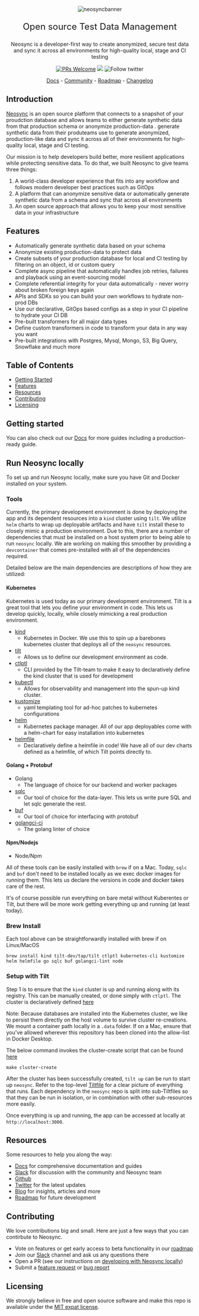 <p align="center">
  <img alt="neosyncbanner" src="https://assets.nucleuscloud.com/neosync/neosyncreadmelight.png">
    <!-- <img alt="neosyncbanner" src="https://assets.nucleuscloud.com/neosync/neosync_readme_banner.svg"> -->
</p>

<p align="center" style="font-size: 24px">
Open source Test Data Management
<p>

<p align="center" style="font-size: 14px">
Neosync is a developer-first way to create anonymized, secure test data and sync it across all environments for high-quality local, stage and CI testing
<p>

<p align="center">
  <a href='http://makeapullrequest.com'><img alt='PRs Welcome' src='https://img.shields.io/badge/PRs-welcome-brightgreen.svg?style=shields'/></a>
<img src="https://img.shields.io/github/license/lightdash/lightdash" />
  <img alt="Follow twitter" src="https://img.shields.io/twitter/follow/neosynccloud?label=Follow"/>
</p>

<p align="center">
  <a href="https://docs.neosync.dev">Docs</a> - <a href="https://neosync.dev/slack">Community</a> - <a href="https://neosync.dev/roadmap">Roadmap</a> - <a href="https://neosync.dev/changelog">Changelog</a>
</p>

## Introduction

[Neosync](https://neosync.dev) is an open source platform that connects to a snapshot of your proudction database and allows teams to either generate synthetic data from that production schema or anonymize production-data . generate synthetic data from their produteams use to generate anonymized, production-like data and sync it across all of their environments for high-quality local, stage and CI testing.

Our mission is to help developers build better, more resilient applications while protecting sensitive data. To do that, we built Neosync to give teams three things:

1. A world-class developer experience that fits into any workflow and follows modern developer best practices such as GitOps
2. A platform that can anonymize sensitive data or automatically generate synthetic data from a schema and sync that across all environments
3. An open source approach that allows you to keep your most sensitive data in your infrastructure

## Features

- Automatically generate synthetic data based on your schema
- Anonymize existing production-data to protect data
- Create subsets of your production database for local and CI testing by filtering on an object, id or custom query
- Complete async pipeline that automatically handles job retries, failures and playback using an event-sourcing model
- Complete referential integrity for your data automatically - never worry about broken foreign keys again
- APIs and SDKs so you can build your own workflows to hydrate non-prod DBs
- Use our declarative, GitOps based configs as a step in your CI pipeline to hydrate your CI DB
- Pre-built transformers for all major data types
- Define custom transformers in code to transform your data in any way you want
- Pre-built integrations with Postgres, Mysql, Mongo, S3, Big Query, Snowflake and much more

## Table of Contents

- [Getting Started](#get-started-for-free)
- [Features](#features)
- [Resources](#docs-and-support)
- [Contributing](#contributing)
- [Licensing](#licensing)

## Getting started

You can also check out our [Docs](https://docs.neosync.dev) for more guides including a production-ready guide.

## Run Neosync locally

To set up and run Neosync locally, make sure you have Git and Docker installed on your system.


### Tools
Currently, the primary development environment is done by deploying the app and its dependent resources into a `kind` cluster using `tilt`.
We utilize `helm` charts to wrap up deployable artifacts and have `tilt` install these to closely mimic a production environment.
Due to this, there are a number of dependencies that must be installed on a host system prior to being able to run `neosync` locally.
We are working on making this smoother by providing a `devcontainer` that comes pre-installed with all of the dependencies required.

Detailed below are the main dependencies are descriptions of how they are utilized:

#### Kubernetes
Kubernetes is used today as our primary development environment. Tilt is a great tool that lets you define your environment in code.
This lets us develop quickly, locally, while closely mimicking a real production environment.
* [kind](https://github.com/kubernetes-sigs/kind)
  * Kubernetes in Docker. We use this to spin up a barebones kubernetes cluster that deploys all of the `neosync` resources.
* [tilt](https://github.com/tilt-dev/tilt)
  * Allows us to define our development environment as code.
* [ctlptl](https://github.com/tilt-dev/ctlptl)
  * CLI provided by the Tilt-team to make it easy to declaratively define the kind cluster that is used for development
* [kubectl](https://github.com/kubernetes/kubectl)
  * Allows for observability and management into the spun-up kind cluster.
* [kustomize](https://github.com/kubernetes-sigs/kustomize)
  * yaml templating tool for ad-hoc patches to kubernetes configurations
* [helm](https://github.com/helm/helm)
  * Kubernetes package manager. All of our app deployables come with a helm-chart for easy installation into kubernetes
* [helmfile](https://github.com/helmfile/helmfile)
  * Declaratively define a helmfile in code! We have all of our dev charts defined as a helmfile, of which Tilt points directly to.

#### Golang + Protobuf
* Golang
  * The language of choice for our backend and worker packages
* [sqlc](https://github.com/sqlc-dev/sqlc)
  * Our tool of choice for the data-layer. This lets us write pure SQL and let sqlc generate the rest.
* [buf](https://github.com/bufbuild/buf)
  * Our tool of choice for interfacing with protobuf
* [golangci-ci](https://github.com/golangci/golangci-lint)
  * The golang linter of choice

#### Npm/Nodejs
* Node/Npm


All of these tools can be easily installed with `brew` if on a Mac.
Today, `sqlc` and `buf` don't need to be installed locally as we exec docker images for running them.
This lets us declare the versions in code and docker takes care of the rest.

It's of course possible run everything on bare metal without Kuberentes or Tilt, but there will be more work getting everything up and running (at least today).

### Brew Install
Each tool above can be straightforwardly installed with brew if on Linux/MacOS
```
brew install kind tilt-dev/tap/tilt ctlptl kubernetes-cli kustomize helm helmfile go sqlc buf golangci-lint node
```

### Setup with Tilt

Step 1 is to ensure that the `kind` cluster is up and running along with its registry.
This can be manually created, or done simply with `ctlptl`.
The cluster is declaratively defined [here](./tilt/kind/cluster.yaml)

Note: Because databases are installed into the Kubernetes cluster, we like to persist them directly on the host volume to survive cluster re-creations.
We mount a container path locally in a `.data` folder. If on a Mac, ensure that you've allowed wherever this repository has been cloned into the allow-list in Docker Desktop.

The below command invokes the cluster-create script that can be found [here](./tilt/scripts/cluster-create.sh)
```
make cluster-create
```

After the cluster has been successfully created, `tilt up` can be run to start up `neosync`.
Refer to the top-level [Tiltfile](./Tiltfile) for a clear picture of everything that runs.
Each dependency in the `neosync` repo is split into sub-Tiltfiles so that they can be run in isolation, or in combination with other sub-resources more easily.

Once everything is up and running, the app can be accessed at locally at `http://localhost:3000`.


## Resources

Some resources to help you along the way:

- [Docs](https://docs.neosync.dev) for comprehensive documentation and guides
- [Slack](https://neosync.dev) for discussion with the community and Neosync team
- [Github](https://github.com/nucleuscloud/neosync)
- [Twitter](https://twitter.com/neosyncloud) for the latest updates
- [Blog](https://neosync.com/blog) for insights, articles and more
- [Roadmap](https://neosync.dev/roadmap) for future development

## Contributing

We love contributions big and small. Here are just a few ways that you can contirbute to Neosync.

- Vote on features or get early access to beta functionality in our [roadmap](https://neosync.dev/roadmap)
- Join our [Slack](https://neosync.dev) channel and ask us any questions there
- Open a PR (see our instructions on [developing with Neosync locally](https://docs.neosync.dev/developing-locally))
- Submit a [feature request](https://github.com/nucleuscloud/neosync/issues/new?assignees=&labels=enhancement%2C+feature&template=feature_request.md) or [bug report](https://github.com/nucleuscloud/neosync/issues/new?assignees=&labels=bug&template=bug_report.md)

## Licensing

We strongly believe in free and open source software and make this repo is available under the [MIT expat license](./LICENSE.md).
